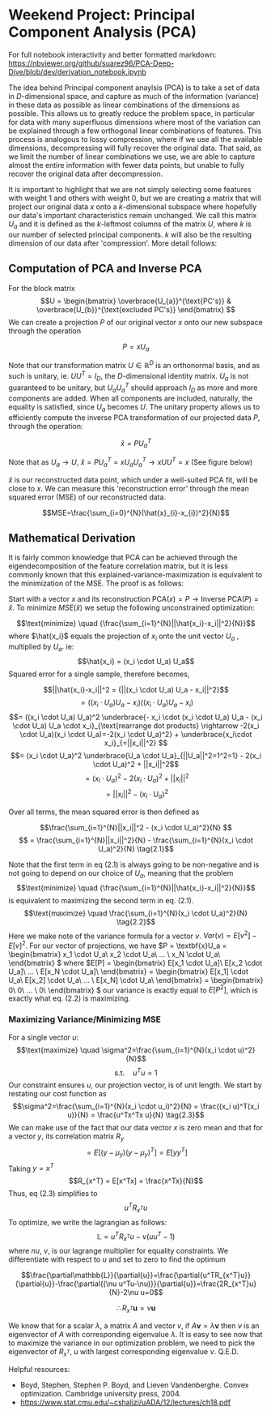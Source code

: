 # Weekend Project: Principal Component Analysis (PCA)

For full notebook interactivity and better formatted markdown: https://nbviewer.org/github/suarez96/PCA-Deep-Dive/blob/dev/derivation_notebook.ipynb

The idea behind Principal component anaylsis (PCA) is to take a set of data in $D$-dimensional space, and capture as much of the information (variance) in these data as possible as linear combinations of the dimensions as possible. This allows us to greatly reduce the problem space, in particular for data with many superfluous dimensions where most of the variation can be explained through a few orthogonal linear combinations of features. This process is analogous to lossy compression, where if we use all the available dimensions, decompressing will fully recover the original data. That said, as we limit the number of linear combinations we use, we are able to capture almost the entire information with fewer data points, but unable to fully recover the original data after decompression. 

It is important to highlight that we are not simply selecting some features with weight 1 and others with weight 0, but we are creating a matrix that will project our original data $x$ onto a $k$-dimensional subspace where hopefully our data's important characteristics remain unchanged. We call this matrix $U_a$ and it is defined as the $k$-leftmost columns of the matrix $U$, where $k$ is our number of selected principal components. $k$ will also be the resulting dimension of our data after 'compression'. More detail follows:

## Computation of PCA and Inverse PCA

For the block matrix
$$U = \begin{bmatrix}
\overbrace{U_{a}}^{\text{PC's}} & \overbrace{U_{b}}^{\text{excluded PC's}}
\end{bmatrix}
$$
We can create a projection $P$ of our original vector $x$ onto our new subspace through the operation

$$P=xU_a \tag{1.1}$$

Note that our transformation matrix $U \in \mathbb{R}^D$ is an orthonormal basis, and as such is unitary, ie. $UU^T=I_D$, the $D$-dimensional identity matrix. $U_a$ is not guaranteed to be unitary, but $U_aU_a^T$ should approach $I_D$ as more and more components are added. When all components are included, naturally, the equality is satisfied, since $U_a$ becomes $U$. The unitary property allows us to efficiently compute the inverse PCA transformation of our projected data $P$, through the operation:

$$\hat{x} = PU_a^T \tag{1.2}$$

Note that as $U_a\rightarrow U$, $\hat{x} = PU_a^T = xU_aU_a^T \rightarrow xUU^T = x$ (See figure below)

$\hat{x}$ is our reconstructed data point, which under a well-suited PCA fit, will be close to $x$. We can measure this 'reconstruction error' through the mean squared error (MSE) of our reconstructed data.

$$MSE=\frac{\sum_{i=0}^{N}(\hat{x}_{i}-x_{i})^2}{N}$$


## Mathematical Derivation
It is fairly common knowledge that PCA can be achieved through the eigendecomposition of the feature correlation matrix, but it is less commonly known that this explained-variance-maximization is equivalent to the minimization of the MSE. The proof is as follows:

Start with a vector $x$ and its reconstruction $\text{PCA}(x) = P \rightarrow \text{Inverse PCA}(P) = \hat{x}$. To minimize $MSE(\hat{x})$ we setup the following unconstrained optimization:

$$\text{minimize} \quad {\frac{\sum_{i=1}^{N}||\hat{x_i}-x_i||^2}{N}}$$
where $\hat{x_i}$ equals the projection of $x_i$ onto the unit vector $U_a$ , multiplied by $U_a$. ie:
$$\hat{x_i} = (x_i \cdot U_a) U_a$$
Squared error for a single sample, therefore becomes,

$$||\hat{x_i}-x_i||^2 = {||(x_i \cdot U_a) U_a - x_i||^2}$$
$$= ((x_i \cdot U_a) U_a - x_i)((x_i \cdot U_a) U_a - x_i) $$
$$= ((x_i \cdot U_a) U_a)^2 \underbrace{- x_i \cdot (x_i \cdot U_a) U_a - (x_i \cdot U_a) U_a \cdot x_i}_{\text{rearrange dot products} \rightarrow -2(x_i \cdot U_a)(x_i \cdot U_a)=-2(x_i \cdot U_a)^2}  + \underbrace{x_i\cdot x_i}_{=||x_i||^2} $$
$$= (x_i \cdot U_a)^2 \underbrace{U_a \cdot U_a}_{||U_a||^2=1^2=1} - 2(x_i \cdot U_a)^2 + ||x_i||^2$$
$$= (x_i \cdot U_a)^2 - 2(x_i \cdot U_a)^2 + ||x_i||^2$$
$$= ||x_i||^2 - (x_i \cdot U_a)^2$$

Over all terms, the mean squared error is then defined as

$$\frac{\sum_{i=1}^{N}||x_i||^2 - (x_i \cdot U_a)^2}{N} $$
$$ = \frac{\sum_{i=1}^{N}||x_i||^2}{N} - \frac{\sum_{i=1}^{N}(x_i \cdot U_a)^2}{N} \tag{2.1}$$

Note that the first term in eq $(2.1)$ is always going to be non-negative and is not going to depend on our choice of $U_a$, meaning that the problem 
$$\text{minimize} \quad {\frac{\sum_{i=1}^{N}||\hat{x_i}-x_i||^2}{N}}$$
is equivalent to maximizing the second term in eq. $(2.1)$.
$$\text{maximize} \quad \frac{\sum_{i=1}^{N}(x_i \cdot U_a)^2}{N} \tag{2.2}$$
Here we make note of the variance formula for a vector $v$. $Var(v)=E[v^2]-E[v]^2$. For our vector of projections, we have
$P = \textbf{x}U_a = \begin{bmatrix} 
x_1 \cdot U_a\\
x_2 \cdot U_a\\
... \\
x_N \cdot U_a\\
\end{bmatrix} $ where
$E[P] = \begin{bmatrix} 
E[x_1 \cdot U_a]\\
E[x_2 \cdot U_a]\\
... \\
E[x_N \cdot U_a]\\
\end{bmatrix}  = \begin{bmatrix} 
E[x_1] \cdot U_a\\
E[x_2] \cdot U_a\\
... \\
E[x_N] \cdot U_a\\
\end{bmatrix} = \begin{bmatrix} 
0\\
0\\
... \\
0\\
\end{bmatrix} $
our variance is exactly equal to $E[P^2]$, which is exactly what eq. $(2.2)$ is maximizing.

### Maximizing Variance/Minimizing MSE
For a single vector $u$:
$$\text{maximize} \quad \sigma^2=\frac{\sum_{i=1}^{N}(x_i \cdot u)^2}{N}$$
$$\textrm{s.t.} \quad u^Tu=1$$
Our constraint ensures $u$, our projection vector, is of unit length.
We start by restating our cost function as $$\sigma^2=\frac{\sum_{i=1}^{N}(x_i \cdot u_i)^2}{N} = \frac{(x_i u)^T(x_i u)}{N} = \frac{u^Tx^Tx u}{N} \tag{2.3}$$
We can make use of the fact that our data vector $x$ is zero mean and that for a vector $y$, its correlation matrix $R_y$ $$ = E[(y-\mu_y)(y-\mu_y)^T] = E[yy^T]$$
Taking $y=x^T$ 
$$R_{x^T} = E[x^Tx] = \frac{x^Tx}{N}$$Thus, eq $(2.3)$ simplifies to
$$u^TR_{x^T}u$$
To optimize, we write the lagrangian as follows:
$$\mathbb{L} = u^TR_{x^T}u  - \nu(uu^T-1)$$
where <em>nu</em>, $\nu$, is our lagrange multiplier for equality constraints. We differentiate with respect to $u$ and set to zero to find the optimum

$$\frac{\partial\mathbb{L}}{\partial{u}}=\frac{\partial{u^TR_{x^T}u}}{\partial{u}}-\frac{\partial{(\nu u^Tu-\nu)}}{\partial{u}}=\frac{2R_{x^T}u}{N}-2\nu u=0$$

$$\therefore R_{x^T}\textbf{u}=\nu \textbf{u}$$

We know that for a scalar $\lambda$, a matrix $A$ and vector $v$, if $A\textbf{v}=\lambda \textbf{v}$ then $v$ is an eigenvector of $A$ with corresponding eigenvalue $\lambda$. It is easy to see now that to maximize the variance in our optimization problem, we need to pick the eigenvector of $R_{x^T}$, $u$ with largest corresponding eigenvalue $\nu$. Q.E.D.

Helpful resources: 
- Boyd, Stephen, Stephen P. Boyd, and Lieven Vandenberghe. Convex optimization. Cambridge university press, 2004.
- https://www.stat.cmu.edu/~cshalizi/uADA/12/lectures/ch18.pdf